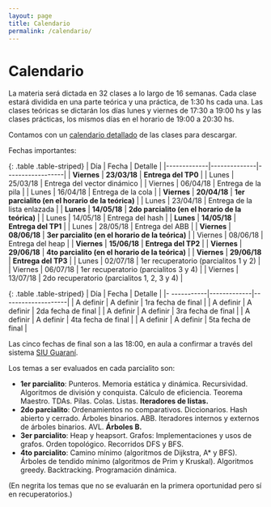 ```yaml
---
layout: page
title: Calendario
permalink: /calendario/
---
```


Calendario
=========

La materia será dictada en 32 clases a lo largo de 16 semanas.
Cada clase estará dividida en una parte teórica y una práctica, de 1:30 hs cada una.
Las clases teóricas se dictarán los días lunes y viernes de 17:30 a 19:00 hs y las clases prácticas, los mismos días en el horario de 19:00 a 20:30 hs.

Contamos con un [calendario detallado](https://docs.google.com/spreadsheets/d/e/2PACX-1vT3ZlR8CUHPbk2EJMstUziRXGcjfqazkr81PdT7iRfm7D0-cHDYiIKxDHRMU3rNhG_pNPC8xNtePtRa/pubhtml?gid=8&single=true) de las clases para descargar.

Fechas importantes:

{: .table .table-striped}
| Día         |   Fecha      |      Detalle     |
|-------------|--------------|------------------|
| **Viernes** | **23/03/18** | **Entrega del TP0** |
| Lunes       | 25/03/18     | Entrega del vector dinámico |
| Viernes     | 06/04/18     | Entrega de la pila |
| Lunes       | 16/04/18     | Entrega de la cola |
| **Viernes**   | **20/04/18** | **1er parcialito (en el horario de la teórica)** |
| Lunes       | 23/04/18     | Entrega de la lista enlazada |
| **Lunes** | **14/05/18** | **2do parcialito (en el horario de la teórica)** |
| Lunes     | 14/05/18     | Entrega del hash |
| **Lunes**   | **14/05/18** | **Entrega del TP1** |
| Lunes       | 28/05/18     | Entrega del ABB |
| **Viernes** | **08/06/18** | **3er parcialito (en el horario de la teórica)** |
| Viernes     | 08/06/18     | Entrega del heap |
| **Viernes** | **15/06/18** | **Entrega del TP2** |
| **Viernes** | **29/06/18** | **4to parcialito (en el horario de la teórica)** |
| **Viernes** | **29/06/18** | **Entrega del TP3** |
| Lunes       | 02/07/18     | 1er recuperatorio (parcialitos 1 y 2) |
| Viernes     | 06/07/18     | 1er recuperatorio (parcialitos 3 y 4) |
| Viernes     | 13/07/18     | 2do recuperatorio (parcialitos 1, 2, 3 y 4) |

{: .table .table-striped}
| Día         | Fecha       | Detalle            |
|- -----------|-------------|--------------------|
| A definir   | A definir   | 1ra fecha de final |
| A definir   | A definir   | 2da fecha de final |
| A definir   | A definir   | 3ra fecha de final |
| A definir   | A definir   | 4ta fecha de final |
| A definir   | A definir   | 5ta fecha de final |

Las cinco fechas de final son a las 18:00, en aula a confirmar a través
del sistema [SIU Guaraní](http://guaranigrado.fi.uba.ar/autogestion/).

Los temas a ser evaluados en cada parcialito son:
- **1er parcialito**: Punteros. Memoria estática y dinámica. Recursividad. Algoritmos de división y conquista. Cálculo de eficiencia. Teorema Maestro. TDAs. Pilas. Colas. Listas. **Iteradores de listas.**
- **2do parcialito**: Ordenamientos no comparativos. Diccionarios. Hash abierto y cerrado. Árboles binarios. ABB. Iteradores internos y externos de árboles binarios. AVL. **Árboles B.**
- **3er parcialito**: Heap y heapsort. Grafos: Implementaciones y usos de grafos. Orden topológico. Recorridos DFS y BFS.
- **4to parcialito**: Camino mínimo (algoritmos de Dijkstra, A* y BFS). Árboles de tendido mínimo (algoritmos de Prim y Kruskal). Algoritmos greedy. Backtracking. Programación dinámica.

(En negrita los temas que no se evaluarán en la primera oportunidad pero sí en recuperatorios.)
